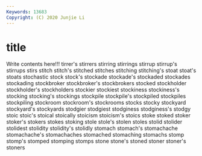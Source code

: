 ```yaml
---
Keywords: 13683
Copyright: (C) 2020 Junjie Li
---
```


# title

Write contents here!!!
tirrer's 
stirrers 
stirring
stirrings 
stirrup 
stirrup's 
stirrups 
stirs 
stitch 
stitch's 
stitched 
stitches 
stitching
stitching's 
stoat 
stoat's 
stoats 
stochastic 
stock 
stock's 
stockade 
stockade's 
stockaded
stockades 
stockading 
stockbroker 
stockbroker's 
stockbrokers 
stocked 
stockholder 
stockholder's 
stockholders 
stockier
stockiest 
stockiness 
stockiness's 
stocking 
stocking's 
stockings 
stockpile 
stockpile's 
stockpiled 
stockpiles
stockpiling 
stockroom 
stockroom's 
stockrooms 
stocks 
stocky 
stockyard 
stockyard's 
stockyards 
stodgier
stodgiest 
stodginess 
stodginess's 
stodgy 
stoic 
stoic's 
stoical 
stoically 
stoicism 
stoicism's
stoics 
stoke 
stoked 
stoker 
stoker's 
stokers 
stokes 
stoking 
stole 
stole's
stolen 
stoles 
stolid 
stolider 
stolidest 
stolidity 
stolidity's 
stolidly 
stomach 
stomach's
stomachache 
stomachache's 
stomachaches 
stomached 
stomaching 
stomachs 
stomp 
stomp's 
stomped 
stomping
stomps 
stone 
stone's 
stoned 
stoner 
stoner's 
stoners 
